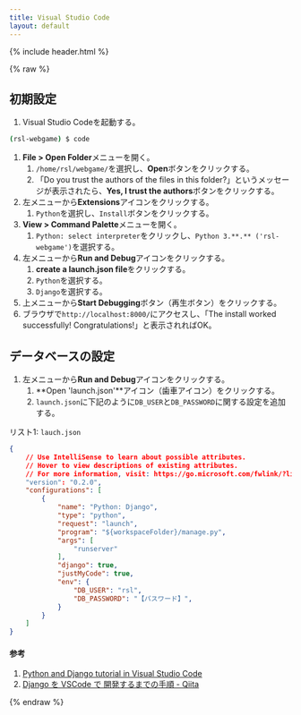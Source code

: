 ```yaml
---
title: Visual Studio Code
layout: default
---
```


{% include header.html %}

{% raw %}

## 初期設定

1. Visual Studio Codeを起動する。
```bash
(rsl-webgame) $ code
```
   1. **File > Open Folder**メニューを開く。
      1. `/home/rsl/webgame/`を選択し、**Open**ボタンをクリックする。
      2. 「Do you trust the authors of the files in this folder?」というメッセージが表示されたら、**Yes, I trust the authors**ボタンをクリックする。
   2. 左メニューから**Extensions**アイコンをクリックする。
      1. `Python`を選択し、`Install`ボタンをクリックする。
   3. **View > Command Palette**メニューを開く。
      1. `Python: select interpreter`をクリックし、`Python 3.**.** ('rsl-webgame')`を選択する。
   4. 左メニューから**Run and Debug**アイコンをクリックする。
      1. **create a launch.json file**をクリックする。
      2. `Python`を選択する。
      3. `Django`を選択する。
   5. 上メニューから**Start Debugging**ボタン（再生ボタン）をクリックする。
   6. ブラウザで`http://localhost:8000/`にアクセスし、「The install worked successfully! Congratulations!」と表示されればOK。

## データベースの設定
1. 左メニューから**Run and Debug**アイコンをクリックする。
   1. **Open 'launch.json'**アイコン（歯車アイコン）をクリックする。
   2. `launch.json`に下記のように`DB_USER`と`DB_PASSWORD`に関する設定を追加する。

リスト1: `lauch.json`
```json
{
    // Use IntelliSense to learn about possible attributes.
    // Hover to view descriptions of existing attributes.
    // For more information, visit: https://go.microsoft.com/fwlink/?linkid=830387
    "version": "0.2.0",
    "configurations": [
        {
            "name": "Python: Django",
            "type": "python",
            "request": "launch",
            "program": "${workspaceFolder}/manage.py",
            "args": [
                "runserver"
            ],
            "django": true,
            "justMyCode": true,
            "env": {
                "DB_USER": "rsl",
                "DB_PASSWORD": "【パスワード】",
            }
        }
    ]
}
```


#### 参考
1. [Python and Django tutorial in Visual Studio Code](https://code.visualstudio.com/docs/python/tutorial-django)
2. [Django を VSCode で 開発するまでの手順 - Qiita](https://qiita.com/soh506/items/12a5df2d19f1c2c792fe)

{% endraw %}
